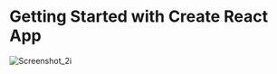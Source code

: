 # Getting Started with Create React App

![Screenshot_2i](https://user-images.githubusercontent.com/114251468/218742468-c61ebb79-310c-4e2d-8127-be254ea272ed.png)
